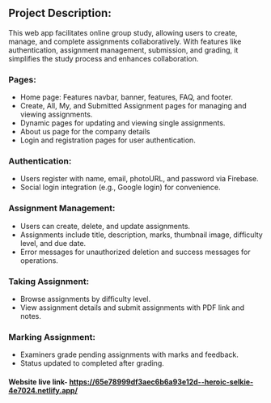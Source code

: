 ## Project Description:
This web app facilitates online group study, allowing users to create, manage, and complete assignments collaboratively. With features like authentication, assignment management, submission, and grading, it simplifies the study process and enhances collaboration.
### Pages:
* Home page: Features navbar, banner, features, FAQ, and footer.
* Create, All, My, and Submitted Assignment pages for managing and viewing assignments.
* Dynamic pages for updating and viewing single assignments.
* About us page for the company details
* Login and registration pages for user authentication.
### Authentication:
* Users register with name, email, photoURL, and password via Firebase.
* Social login integration (e.g., Google login) for convenience.
### Assignment Management:
* Users can create, delete, and update assignments.
* Assignments include title, description, marks, thumbnail image, difficulty level, and due date.
* Error messages for unauthorized deletion and success messages for operations.
### Taking Assignment:
* Browse assignments by difficulty level.
* View assignment details and submit assignments with PDF link and notes.
### Marking Assignment:
* Examiners grade pending assignments with marks and feedback.
* Status updated to completed after grading.


#### Website live link- https://65e78999df3aec6b6a93e12d--heroic-selkie-4e7024.netlify.app/
